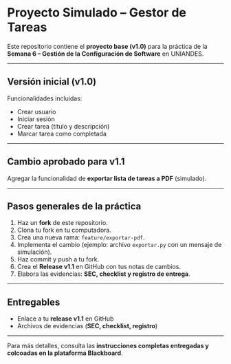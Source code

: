 # Proyecto Simulado – Gestor de Tareas

Este repositorio contiene el **proyecto base (v1.0)** para la práctica de la **Semana 6 – Gestión de la Configuración de Software** en UNIANDES.

---

## Versión inicial (v1.0)
Funcionalidades incluidas:
- Crear usuario
- Iniciar sesión
- Crear tarea (título y descripción)
- Marcar tarea como completada

---

## Cambio aprobado para v1.1
Agregar la funcionalidad de **exportar lista de tareas a PDF** (simulado).

---

## Pasos generales de la práctica
1. Haz un **fork** de este repositorio.  
2. Clona tu fork en tu computadora.  
3. Crea una nueva rama: `feature/exportar-pdf`.  
4. Implementa el cambio (ejemplo: archivo `exportar.py` con un mensaje de simulación).  
5. Haz commit y push a tu fork.  
6. Crea el **Release v1.1** en GitHub con tus notas de cambios.  
7. Elabora las evidencias: **SEC, checklist y registro de entrega**.

---

## Entregables
- Enlace a tu **release v1.1** en GitHub  
- Archivos de evidencias (**SEC, checklist, registro**)  

---

Para más detalles, consulta las **instrucciones completas entregadas y colcoadas en la plataforma Blackboard**.

